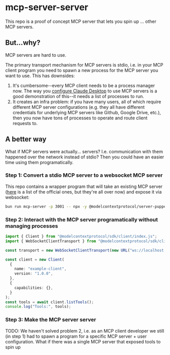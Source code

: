# mcp-server-server

This repo is a proof of concept MCP server that lets you spin up ... other MCP servers.

## But...why?

MCP servers are hard to use.

The primary transport mechanism for MCP servers is stdio, i.e. in your MCP client program you need to spawn a new process for the MCP server you want to use.
This has downsides:

1. It's cumbersome--every MCP client needs to be a process manager now. The way you [configure Claude Desktop](https://modelcontextprotocol.io/quickstart#installation) to use MCP servers is a good demonstration of this--it needs a list of processes to run.
2. It creates an infra problem: if you have many users, all of which require different MCP server configurations (e.g. they all have different credentials for underlying MCP servers like Github, Google Drive, etc.), then you now have tons of processes to operate and route client requests to.

## A better way

What if MCP servers were actually... servers? I.e. communication with them happened over the network instead of stdio?
Then you could have an easier time using them programatically.

### Step 1: Convert a stdio MCP server to a websocket MCP server

This repo contains a wrapper program that will take an existing MCP server ([here](https://github.com/modelcontextprotocol/servers/tree/main/src/) is a list of the official ones, but they're all over now) and expose it via websocket:

```zsh
bun run mcp-server -p 3001 -- npx -y @modelcontextprotocol/server-puppeteer@latest
```

### Step 2: Interact with the MCP server programatically without managing processes

```typescript
import { Client } from "@modelcontextprotocol/sdk/client/index.js";
import { WebSocketClientTransport } from "@modelcontextprotocol/sdk/client/websocket.js";

const transport = new WebSocketClientTransport(new URL("ws://localhost:3001"));

const client = new Client(
  {
    name: "example-client",
    version: "1.0.0",
  },
  {
    capabilities: {},
  }
);
const tools = await client.listTools();
console.log("Tools:", tools);
```

### Step 3: Make the MCP server server

TODO: We haven't solved problem 2, i.e. as an MCP client developer we still (in step 1) had to spawn a program for a specific MCP server + user configuration. What if there was a single MCP server that exposed tools to spin up
